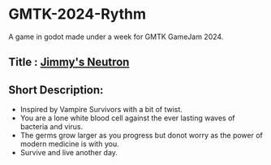 # GMTK-2024-Rythm
A game in godot made under a week for GMTK GameJam 2024.

## Title : [Jimmy's Neutron](https://magnusmage.itch.io/jimmys-nuetron-game)

## Short Description:
- Inspired by Vampire Survivors with a bit of twist.
- You are a lone white blood cell against the ever lasting waves of bacteria and virus.
- The germs grow larger as you progress but donot worry as the power of modern medicine is with you.
- Survive and live another day.
